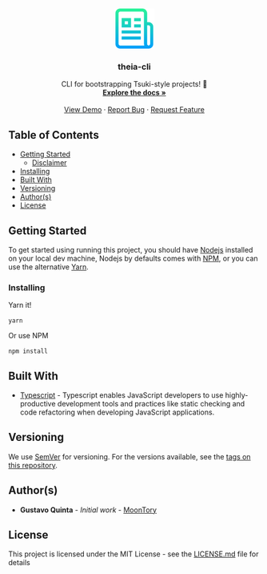 <!-- PROJECT LOGO -->
<br />
<p align="center">
  <a href="https://github.com/MoonTory/theia-cli">
    <img src="assets/logo.png" alt="Logo" width="80" height="80">
  </a>

  <h3 align="center">theia-cli</h3>

  <p align="center">
    CLI for bootstrapping Tsuki-style projects! 🚀
    <br />
    <a href="https://github.com/MoonTory/theia-cli"><strong>Explore the docs »</strong></a>
    <br />
    <br />
    <a href="https://github.com/MoonTory/theia-cli">View Demo</a>
    ·
    <a href="https://github.com/MoonTory/theia-cli/issues">Report Bug</a>
    ·
    <a href="https://github.com/MoonTory/theia-cli/issues">Request Feature</a>
  </p>
</p>

<!-- TABLE OF CONTENTS -->

## Table of Contents

- [Getting Started](#getting-started)
  - [Disclaimer](#disclaimer)
- [Installing](#installing)
- [Built With](#built-with)
- [Versioning](#versioning)
- [Author(s)](<#author(s)>)
- [License](#license)

## Getting Started

To get started using running this project, you should have [Nodejs](https://nodejs.org/en/) installed on your local dev machine, Nodejs by defaults
comes with
[NPM](https://www.npmjs.com/), or you can use the alternative [Yarn](https://yarnpkg.com/en/).

### Installing

Yarn it!

```
yarn
```

Or use NPM

```
npm install
```

## Built With

- [Typescript](https://www.typescriptlang.org/) - Typescript enables JavaScript developers to use highly-productive development tools and practices
  like static checking and code refactoring when developing JavaScript applications.

## Versioning

We use [SemVer](http://semver.org/) for versioning. For the versions available, see the [tags on this repository](https://github.com/MoonTory/theia-cli/tags).

## Author(s)

- **Gustavo Quinta** - _Initial work_ - [MoonTory](https://github.com/moontory)

## License

This project is licensed under the MIT License - see the [LICENSE.md](LICENSE.md) file for details
